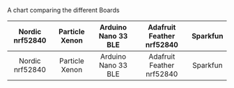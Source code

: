 

A chart comparing the different Boards




| Nordic nrf52840        | Particle Xenon           | Arduino Nano 33 BLE  | Adafruit Feather nrf52840 | Sparkfun |
| :-------------:        | :-------------:           | :-------------:  | :-------------: | :-------------: |
| Nordic nrf52840        | Particle Xenon           | Arduino Nano 33 BLE  | Adafruit Feather nrf52840 | Sparkfun |
